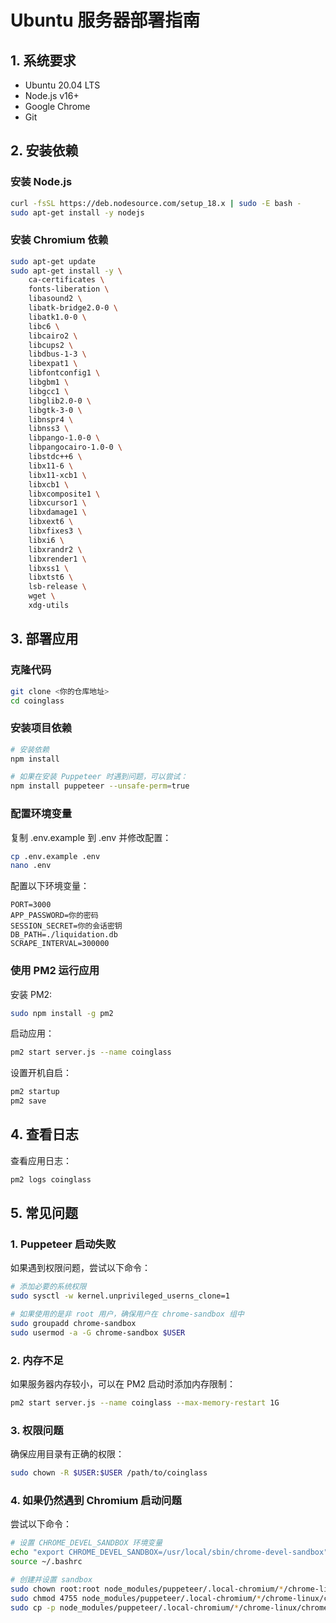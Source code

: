 # Ubuntu 服务器部署指南

## 1. 系统要求
- Ubuntu 20.04 LTS
- Node.js v16+ 
- Google Chrome
- Git

## 2. 安装依赖

### 安装 Node.js
```bash
curl -fsSL https://deb.nodesource.com/setup_18.x | sudo -E bash -
sudo apt-get install -y nodejs
```

### 安装 Chromium 依赖
```bash
sudo apt-get update
sudo apt-get install -y \
    ca-certificates \
    fonts-liberation \
    libasound2 \
    libatk-bridge2.0-0 \
    libatk1.0-0 \
    libc6 \
    libcairo2 \
    libcups2 \
    libdbus-1-3 \
    libexpat1 \
    libfontconfig1 \
    libgbm1 \
    libgcc1 \
    libglib2.0-0 \
    libgtk-3-0 \
    libnspr4 \
    libnss3 \
    libpango-1.0-0 \
    libpangocairo-1.0-0 \
    libstdc++6 \
    libx11-6 \
    libx11-xcb1 \
    libxcb1 \
    libxcomposite1 \
    libxcursor1 \
    libxdamage1 \
    libxext6 \
    libxfixes3 \
    libxi6 \
    libxrandr2 \
    libxrender1 \
    libxss1 \
    libxtst6 \
    lsb-release \
    wget \
    xdg-utils
```

## 3. 部署应用

### 克隆代码
```bash
git clone <你的仓库地址>
cd coinglass
```

### 安装项目依赖
```bash
# 安装依赖
npm install

# 如果在安装 Puppeteer 时遇到问题，可以尝试：
npm install puppeteer --unsafe-perm=true
```

### 配置环境变量
复制 .env.example 到 .env 并修改配置：
```bash
cp .env.example .env
nano .env
```

配置以下环境变量：
```
PORT=3000
APP_PASSWORD=你的密码
SESSION_SECRET=你的会话密钥
DB_PATH=./liquidation.db
SCRAPE_INTERVAL=300000
```

### 使用 PM2 运行应用
安装 PM2:
```bash
sudo npm install -g pm2
```

启动应用：
```bash
pm2 start server.js --name coinglass
```

设置开机自启：
```bash
pm2 startup
pm2 save
```

## 4. 查看日志

查看应用日志：
```bash
pm2 logs coinglass
```

## 5. 常见问题

### 1. Puppeteer 启动失败
如果遇到权限问题，尝试以下命令：
```bash
# 添加必要的系统权限
sudo sysctl -w kernel.unprivileged_userns_clone=1

# 如果使用的是非 root 用户，确保用户在 chrome-sandbox 组中
sudo groupadd chrome-sandbox
sudo usermod -a -G chrome-sandbox $USER
```

### 2. 内存不足
如果服务器内存较小，可以在 PM2 启动时添加内存限制：
```bash
pm2 start server.js --name coinglass --max-memory-restart 1G
```

### 3. 权限问题
确保应用目录有正确的权限：
```bash
sudo chown -R $USER:$USER /path/to/coinglass
```

### 4. 如果仍然遇到 Chromium 启动问题
尝试以下命令：
```bash
# 设置 CHROME_DEVEL_SANDBOX 环境变量
echo "export CHROME_DEVEL_SANDBOX=/usr/local/sbin/chrome-devel-sandbox" >> ~/.bashrc
source ~/.bashrc

# 创建并设置 sandbox
sudo chown root:root node_modules/puppeteer/.local-chromium/*/chrome-linux/chrome_sandbox
sudo chmod 4755 node_modules/puppeteer/.local-chromium/*/chrome-linux/chrome_sandbox
sudo cp -p node_modules/puppeteer/.local-chromium/*/chrome-linux/chrome_sandbox /usr/local/sbin/chrome-devel-sandbox
